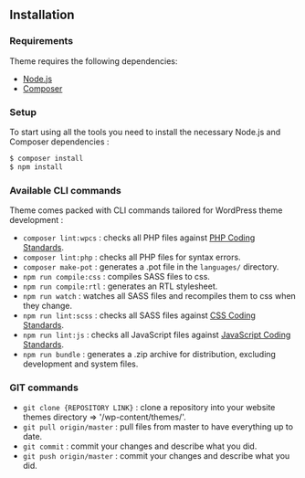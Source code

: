 Installation
---------------

### Requirements

Theme requires the following dependencies:

- [Node.js](https://nodejs.org/)
- [Composer](https://getcomposer.org/)


### Setup

To start using all the tools you need to install the necessary Node.js and Composer dependencies :

```sh
$ composer install
$ npm install
```

### Available CLI commands

Theme comes packed with CLI commands tailored for WordPress theme development :

- `composer lint:wpcs` : checks all PHP files against [PHP Coding Standards](https://developer.wordpress.org/coding-standards/wordpress-coding-standards/php/).
- `composer lint:php` : checks all PHP files for syntax errors.
- `composer make-pot` : generates a .pot file in the `languages/` directory.
- `npm run compile:css` : compiles SASS files to css.
- `npm run compile:rtl` : generates an RTL stylesheet.
- `npm run watch` : watches all SASS files and recompiles them to css when they change.
- `npm run lint:scss` : checks all SASS files against [CSS Coding Standards](https://developer.wordpress.org/coding-standards/wordpress-coding-standards/css/).
- `npm run lint:js` : checks all JavaScript files against [JavaScript Coding Standards](https://developer.wordpress.org/coding-standards/wordpress-coding-standards/javascript/).
- `npm run bundle` : generates a .zip archive for distribution, excluding development and system files.

### GIT commands

- `git clone {REPOSITORY LINK}` : clone a repository into your website themes directory => '/wp-content/themes/'.
- `git pull origin/master` : pull files from master to have everything up to date.
- `git commit` : commit your changes and describe what you did.
- `git push origin/master` : commit your changes and describe what you did.
